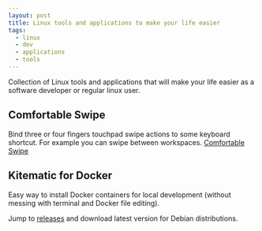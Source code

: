 ```yaml
---
layout: post
title: Linux tools and applications to make your life easier
tags:
  - linux
  - dev
  - applications
  - tools
---
```


Collection of Linux tools and applications that will make your life easier as a software developer or regular linux user.

## Comfortable Swipe

Bind three or four fingers touchpad swipe actions to some keyboard shortcut. For example you can swipe between workspaces.
[Comfortable Swipe](https://github.com/Hikari9/comfortable-swipe)

## Kitematic for Docker

Easy way to install Docker containers for local development (without messing with terminal and Docker file editing).

Jump to [releases](https://github.com/docker/kitematic/releases) and download latest version for Debian distributions.
